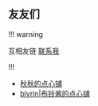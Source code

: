 ## 友友们

!!! warning

互相友链 <a href="/about">联系我</a>

!!!

- [秋秋的点心铺](https://www.qiuyingtyan.top/)
- [blyrin|布铃酱的点心铺](https://flapypan.cn/)